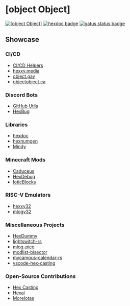 # [object Object]

[![[object Object]](https://img.shields.io/badge/%5Bobject--Object%5D-0080ff)](https://object.gay)
[![hexdoc badge](https://img.shields.io/endpoint?url=https://hexxy.media/api/v0/badge/hexdoc)](https://github.com/hexdoc-dev/hexdoc)
[![gatus status badge](https://img.shields.io/endpoint?url=https://status.objectobject.ca/api/v1/endpoints/object-gay_homepage/health/badge.shields)](https://status.objectobject.ca)

## Showcase

### CI/CD

* [CI/CD Helpers](https://github.com/object-Object/ci)
* [hexxy.media](https://github.com/object-Object/hexxy.media)
* [object.gay](https://github.com/object-Object/object.gay)
* [objectobject.ca](https://github.com/object-Object/objectobject.ca)

### Discord Bots

* [GitHub Utils](https://github.com/object-Object/discord-github-utils)
* [HexBug](https://github.com/object-Object/HexBug)

### Libraries

* [hexdoc](https://github.com/hexdoc-dev/hexdoc)
* [hexnumgen](https://github.com/object-Object/hexnumgen-rs)
* [Mindy](https://github.com/object-Object/mindy)

### Minecraft Mods

* [Caduceus](https://github.com/object-Object/Caduceus)
* [HexDebug](https://github.com/object-Object/HexDebug)
* [IoticBlocks](https://github.com/object-Object/IoticBlocks)

### RISC-V Emulators

* [hexxy32](https://github.com/object-Object/hexxy32)
* [mlogv32](https://github.com/object-Object/mlogv32)

### Miscellaneous Projects

* [HexDummy](https://github.com/FallingColors/hexdummy)
* [lightswitch-rs](https://github.com/object-Object/lightswitch-rs)
* [mlog-pico](https://github.com/object-Object/mlog-pico)
* [modlist-bisector](https://github.com/object-Object/modlist-bisector)
* [mycampus-calendar-rs](https://github.com/object-Object/mycampus-calendar-rs)
* [vscode-hex-casting](https://github.com/object-Object/vscode-hex-casting)

### Open-Source Contributions

* [Hex Casting](https://github.com/FallingColors/HexMod)
* [Hexal](https://github.com/FallingColors/HexMod)
* [MoreIotas](https://github.com/FallingColors/HexMod)
